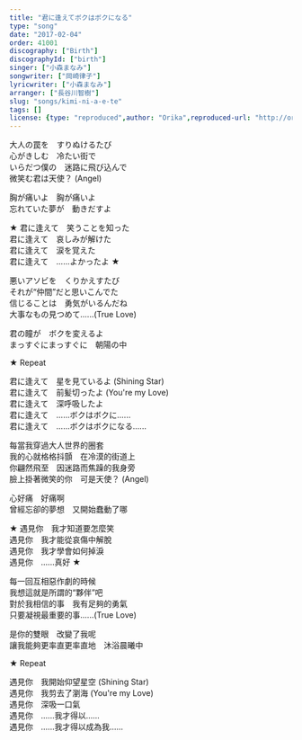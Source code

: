 ```yaml
---
title: "君に逢えてボクはボクになる"
type: "song"
date: "2017-02-04"
order: 41001
discography: ["Birth"]
discographyId: ["birth"]
singer: ["小森まなみ"]
songwriter: ["岡崎律子"]
lyricwriter: ["小森まなみ"]
arranger: ["長谷川智樹"]
slug: "songs/kimi-ni-a-e-te"
tags: []
license: {type: "reproduced",author: "Orika",reproduced-url: "http://orikamushi.myweb.hinet.net",reproduced-website: "織歌蟲"}
---
```


大人の罠を　すりぬけるたび   
心がきしむ　冷たい街で   
いらだつ僕の　迷路に飛び込んで   
微笑む君は天使？ (Angel)  
  
胸が痛いよ　胸が痛いよ   
忘れていた夢が　動きだすよ   
  
★ 君に逢えて　笑うことを知った   
君に逢えて　哀しみが解けた   
君に逢えて　涙を覚えた   
君に逢えて　......よかったよ ★   
  
悪いアソビを　くりかえすたび   
それが“仲間”だと思いこんでた   
信じることは　勇気がいるんだね   
大事なもの見つめて......(True Love)   
  
君の瞳が　ボクを変えるよ   
まっすぐにまっすぐに　朝陽の中   
  
★ Repeat  
  
君に逢えて　星を見ているよ (Shining Star)   
君に逢えて　前髪切ったよ (You're my Love)   
君に逢えて　深呼吸したよ   
君に逢えて　......ボクはボクに......   
君に逢えて　......ボクはボクになる......  
  
每當我穿過大人世界的圈套  
我的心就格格抖顫　在冷漠的街道上  
你翩然飛至　因迷路而焦躁的我身旁　  
臉上掛著微笑的你　可是天使？ (Angel)  
  
心好痛　好痛啊  
曾經忘卻的夢想　又開始蠢動了哪  
  
★ 遇見你　我才知道要怎麼笑  
遇見你　我才能從哀傷中解脫  
遇見你　我才學會如何掉淚  
遇見你　......真好 ★   
  
每一回互相惡作劇的時候  
我想這就是所謂的“夥伴”吧  
對於我相信的事　我有足夠的勇氣  
只要凝視最重要的事......(True Love)   
  
是你的雙眼　改變了我呢   
讓我能夠更率直更率直地　沐浴晨曦中  
  
★ Repeat  
  
遇見你　我開始仰望星空 (Shining Star)  
遇見你　我剪去了瀏海 (You're my Love)  
遇見你　深吸一口氣  
遇見你　......我才得以......   
遇見你　......我才得以成為我......
